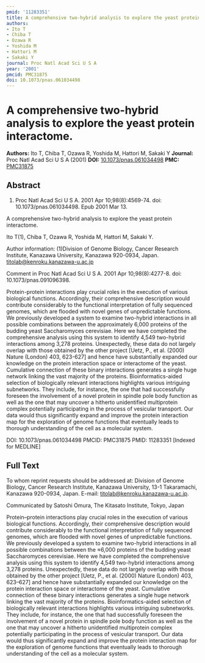 ```yaml
---
pmid: '11283351'
title: A comprehensive two-hybrid analysis to explore the yeast protein interactome.
authors:
- Ito T
- Chiba T
- Ozawa R
- Yoshida M
- Hattori M
- Sakaki Y
journal: Proc Natl Acad Sci U S A
year: '2001'
pmcid: PMC31875
doi: 10.1073/pnas.061034498
---
```


# A comprehensive two-hybrid analysis to explore the yeast protein interactome.
**Authors:** Ito T, Chiba T, Ozawa R, Yoshida M, Hattori M, Sakaki Y
**Journal:** Proc Natl Acad Sci U S A (2001)
**DOI:** [10.1073/pnas.061034498](https://doi.org/10.1073/pnas.061034498)
**PMC:** [PMC31875](https://www.ncbi.nlm.nih.gov/pmc/articles/PMC31875/)

## Abstract

1. Proc Natl Acad Sci U S A. 2001 Apr 10;98(8):4569-74. doi: 
10.1073/pnas.061034498. Epub 2001 Mar 13.

A comprehensive two-hybrid analysis to explore the yeast protein interactome.

Ito T(1), Chiba T, Ozawa R, Yoshida M, Hattori M, Sakaki Y.

Author information:
(1)Division of Genome Biology, Cancer Research Institute, Kanazawa University, 
Kanazawa 920-0934, Japan. titolab@kenroku.kanazawa-u.ac.jp

Comment in
    Proc Natl Acad Sci U S A. 2001 Apr 10;98(8):4277-8. doi: 
10.1073/pnas.091096398.

Protein-protein interactions play crucial roles in the execution of various 
biological functions. Accordingly, their comprehensive description would 
contribute considerably to the functional interpretation of fully sequenced 
genomes, which are flooded with novel genes of unpredictable functions. We 
previously developed a system to examine two-hybrid interactions in all possible 
combinations between the approximately 6,000 proteins of the budding yeast 
Saccharomyces cerevisiae. Here we have completed the comprehensive analysis 
using this system to identify 4,549 two-hybrid interactions among 3,278 
proteins. Unexpectedly, these data do not largely overlap with those obtained by 
the other project [Uetz, P., et al. (2000) Nature (London) 403, 623-627] and 
hence have substantially expanded our knowledge on the protein interaction space 
or interactome of the yeast. Cumulative connection of these binary interactions 
generates a single huge network linking the vast majority of the proteins. 
Bioinformatics-aided selection of biologically relevant interactions highlights 
various intriguing subnetworks. They include, for instance, the one that had 
successfully foreseen the involvement of a novel protein in spindle pole body 
function as well as the one that may uncover a hitherto unidentified 
multiprotein complex potentially participating in the process of vesicular 
transport. Our data would thus significantly expand and improve the protein 
interaction map for the exploration of genome functions that eventually leads to 
thorough understanding of the cell as a molecular system.

DOI: 10.1073/pnas.061034498
PMCID: PMC31875
PMID: 11283351 [Indexed for MEDLINE]

## Full Text

To whom reprint requests should be addressed at:
Division of Genome Biology, Cancer Research Institute, Kanazawa
University, 13-1 Takaramachi, Kanazawa 920-0934, Japan. E-mail:
titolab@kenroku.kanazawa-u.ac.jp.

Communicated by Satoshi Omura, The Kitasato Institute, Tokyo,
Japan

Protein–protein interactions play crucial roles in the execution
of various biological functions. Accordingly, their comprehensive
description would contribute considerably to the functional
interpretation of fully sequenced genomes, which are flooded with novel
genes of unpredictable functions. We previously developed a system to
examine two-hybrid interactions in all possible combinations between
the ≈6,000 proteins of the budding yeast Saccharomyces
cerevisiae. Here we have completed the comprehensive analysis
using this system to identify 4,549 two-hybrid interactions among 3,278
proteins. Unexpectedly, these data do not largely overlap with those
obtained by the other project [Uetz, P., et al. (2000)
Nature (London) 403, 623–627] and hence have
substantially expanded our knowledge on the protein interaction space
or interactome of the yeast. Cumulative connection of these binary
interactions generates a single huge network linking the vast majority
of the proteins. Bioinformatics-aided selection of biologically
relevant interactions highlights various intriguing subnetworks. They
include, for instance, the one that had successfully foreseen the
involvement of a novel protein in spindle pole body function as well as
the one that may uncover a hitherto unidentified multiprotein complex
potentially participating in the process of vesicular transport. Our
data would thus significantly expand and improve the protein
interaction map for the exploration of genome functions that eventually
leads to thorough understanding of the cell as a molecular system.

